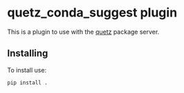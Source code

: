 # quetz_conda_suggest plugin

This is a plugin to use with the [quetz](https://github.com/mamba-org/quetz) package server.


## Installing

To install use:

```
pip install .
```
